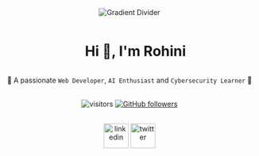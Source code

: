 <!-- Horizontal divider with gradient -->
<div style="text-align: center;">
  <img src="https://user-images.githubusercontent.com/73097560/115834477-dbab4500-a447-11eb-908a-139a6edaec5c.gif" alt="Gradient Divider">
</div>

<!--h1 without bottom border-->
<div id="user-content-toc">
  <ul align="center">
    <summary>
      <h1 style="display: inline-block">Hi 👋, I'm Rohini</h1>
    </summary>
  </ul>
</div>

<p align="center">
  🌟 A passionate <code>Web Developer</code>, <code>AI Enthusiast</code> and <code>Cybersecurity Learner</code> 🚀  
</p>
<br>

<!-- Badges -->
<div align="center">
  <img src="https://visitor-badge.laobi.icu/badge?page_id=rohini-badyal&left_color=grey&right_color=brightgreen&style=flat-square" alt="visitors" />
  <a href="https://github.com/rohini-badyal?tab=followers">
    <img src="https://img.shields.io/github/followers/rohini-badyal.svg?style=social&label=Follow" alt="GitHub followers" />
  </a>
</div>

<br>

<!-- Social icons -->
<p align="center">
<a href="https://linkedin.com/in/rohini" target="blank"><img align="center" src="https://user-images.githubusercontent.com/88904952/234979284-68c11d7f-1acc-4f0c-ac78-044e1037d7b0.png" alt="linkedin" height="50" width="50" /></a>
<a href="https://twitter.com/" target="blank"><img align="center" src="https://user-images.githubusercontent.com/88904952/234980676-61bfb021-ecc8-48f7-88e6-34c1b06c4a58.png" alt="twitter" height="50" width="50" /></a> 
<a href="https://www.instagram.com/" target="blank"><img align="center" src="https://user-images.githubusercontent.com/889049
